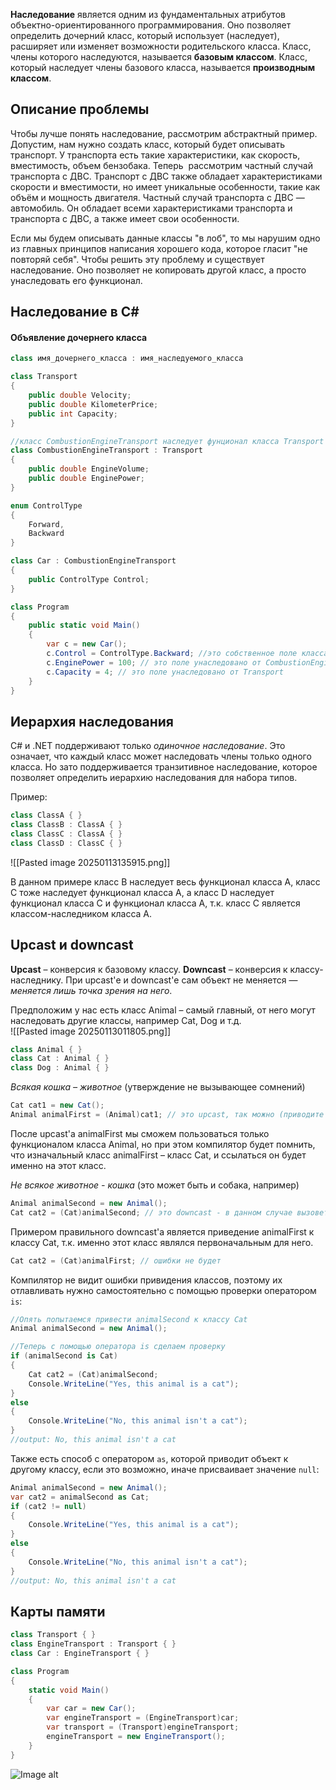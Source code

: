 **Наследование** является одним из фундаментальных атрибутов объектно-ориентированного программирования. Оно позволяет определить дочерний класс, который использует (наследует), расширяет или изменяет возможности родительского класса. Класс, члены которого наследуются, называется **базовым классом**. Класс, который наследует члены базового класса, называется **производным классом**.

## Описание проблемы

Чтобы лучше понять наследование, рассмотрим абстрактный пример. Допустим, нам нужно создать класс, который будет описывать транспорт. У транспорта есть такие характеристики, как скорость, вместимость, объем бензобака. Теперь  рассмотрим частный случай транспорта с ДВС. Транспорт с ДВС также обладает характеристиками скорости и вместимости, но имеет уникальные особенности, такие как объём и мощность двигателя. Частный случай транспорта с ДВС — автомобиль. Он обладает всеми характеристиками транспорта и транспорта с ДВС, а также имеет свои особенности.

Если мы будем описывать данные классы "в лоб", то мы нарушим одно из главных принципов написания хорошего кода, которое гласит "не повторяй себя". Чтобы решить эту проблему и существует наследование. Оно позволяет не копировать другой класс, а просто унаследовать его функционал.

## Наследование в C# 

#### Объявление дочернего класса

```cs
class имя_дочернего_класса : имя_наследуемого_класса
```


```cs
class Transport
{
	public double Velocity;
	public double KilometerPrice;
	public int Capacity;
}

//класс CombustionEngineTransport наследует фунционал класса Transport
class CombustionEngineTransport : Transport
{
	public double EngineVolume;
	public double EnginePower;
}

enum ControlType
{
	Forward,
	Backward
}

class Car : CombustionEngineTransport
{
	public ControlType Control;
}

class Program
{
	public static void Main()
	{
		var c = new Car();
		c.Control = ControlType.Backward; //это собственное поле класса Car
		c.EnginePower = 100; // это поле унаследовано от CombustionEngineTransport
		c.Capacity = 4; // это поле унаследовано от Transport
	}
}
```

## Иерархия наследования

C# и .NET поддерживают только _одиночное наследование_. Это означает, что каждый класс может наследовать члены только одного класса. Но зато поддерживается транзитивное наследование, которое позволяет определить иерархию наследования для набора типов.

Пример:
```cs
class ClassA { }
class ClassB : ClassA { }
class ClassC : ClassA { }
class ClassD : ClassC { }
```
![[Pasted image 20250113135915.png]]

В данном примере класс B наследует весь функционал класса A, класс С тоже наследует функционал класса A, а класс D наследует функционал класса С и функционал класса A, т.к. класс C является классом-наследником класса A.
## Upcast и downcast

**Upcast** – конверсия к базовому классу.
**Downcast** – конверсия к классу-наследнику.
При upcast'е и downcast'е сам объект не меняется — *меняется лишь точка зрения на него*.

Предположим у нас есть класс Animal – самый главный, от него могут наследовать другие классы, например Cat, Dog и т.д.  
  ![[Pasted image 20250113011805.png]]
```cs
class Animal { }
class Cat : Animal { }
class Dog : Animal { }
```

*Всякая кошка – животное* (утверждение не вызывающее сомнений)  
```cs
Cat cat1 = new Cat();  
Animal animalFirst = (Animal)cat1; // это upcast, так можно (приводите кошку к типу животное)  
```
После upcast'а animalFirst мы сможем пользоваться только функционалом класса Animal, но при этом компилятор будет помнить, что изначальный класс animalFirst – класс Cat, и ссылаться он будет именно на этот класс.

*Не всякое животное - кошка* (это может быть и собака, например)  
```cs
Animal animalSecond = new Animal();  
Cat cat2 = (Cat)animalSecond; // это downcast - в данном случае вызовет ошибку CastException при выполнении  
```

Примером правильного downcast'а является приведение animalFirst к классу Cat, т.к. именно этот класс являлся первоначальным для него.
```cs 
Cat cat2 = (Cat)animalFirst; // ошибки не будет
```

Компилятор не видит ошибки привидения классов, поэтому их отлавливать нужно самостоятельно с помощью проверки оператором `is`:
```cs
//Опять попытаемся привести animalSecond к классу Cat
Animal animalSecond = new Animal();  

//Теперь с помощью оператора is сделаем проверку
if (animalSecond is Cat)
{
	Cat cat2 = (Cat)animalSecond;
	Console.WriteLine("Yes, this animal is a cat");
}
else
{
	Console.WriteLine("No, this animal isn't a cat");
}
//output: No, this animal isn't a cat
```

Также есть способ с оператором `as`, которой приводит объект к другому классу, если это возможно, иначе присваивает значение `null`:
```cs
Animal animalSecond = new Animal();
var cat2 = animalSecond as Cat;
if (cat2 != null)
{
	Console.WriteLine("Yes, this animal is a cat");
}
else
{
	Console.WriteLine("No, this animal isn't a cat");
}
//output: No, this animal isn't a cat
```

## Карты памяти
```cs
class Transport { }
class EngineTransport : Transport { }
class Car : EngineTransport { }

class Program
{
    static void Main()
    {
        var car = new Car();
        var engineTransport = (EngineTransport)car;
        var transport = (Transport)engineTransport;
        engineTransport = new EngineTransport();
    }
}
```
![Image alt](https://github.com/TchockDonwood/ExamPapers/raw/main/Прога/Pasted_image_20250113140425.png)
